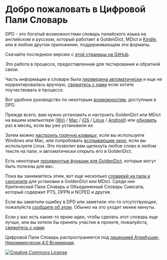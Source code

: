 # Добро пожаловать в Цифровой Пали Словарь

DPD - это богатый возможностями словарь палийского языка на английском и русском, который работает в GoldenDict, MDict и [Kindle](kindle.html), или в любом другом приложении, поддерживающем эти форматы.

Скачайте последнюю версию с [этой страницы на GitHub](https://github.com/digitalpalidictionary/rus-release/releases).

Это работа в процессе, предоставленная для тестирования и обратной связи.

Часть информации в словаре была [переведена автоматически](https://digitalpalidictionary.github.io/rus/features.html#%D0%9F%D0%B5%D1%80%D0%B5%D0%B2%D0%BE%D0%B4-%D0%BD%D0%B5%D0%B9%D1%80%D0%BE%D0%BD%D0%BD%D1%8B%D0%BC%D0%B8-%D1%81%D0%B5%D1%82%D1%8F%D0%BC%D0%B8) и еще не корректировалась вручную, [свяжитесь с нами](contact.html) если хотите поучаствовать в процессе.

Вот удобное руководство по некоторым [возможностям](features.html), доступным в DPD.

Прежде всего, вам нужно установить и настроить GoldenDict или MDict на вашем компьютере ([Win](install_win.html) / [Mac](install_mac.html) / [iOS](install_ios.html) / [Linux](install_linux.html) / [Android](install_android_dicttango.html)) или [обновить](update.html) раз в месяц, если вы уже установили их.

Затем можно [настроить горячую клавишу](setup_hotkey.html), если вы используете Windows или Mac, или попробовать [всплывающее окно](setup_scan_popup.html), если вы используете Linux. Это позволит вам щелкнуть любое слово в любом тексте на пали, и автоматически открыть его в GoldenDict.

Есть некоторые [продвинутые функции для GoldenDict](setup_advanced.html), которые могут быть полезны для вас.

Пока вы занимаетесь этим, вот еще несколько [словарей на пали и санскрите](other_dicts.md) для установки в GoldenDict или MDict. Среди них Критический Пали Словарь и Объединенный Словарь Симсапа, который содержит PTS, DPPN и NCPED и другие.

Если вы заметили ошибку в DPD или заметили что-то отсутствующее, пожалуйста [сообщите об этом](https://docs.google.com/forms/d/1iMD9sCSWFfJAFCFYuG9HRIyrr9KFRy0nAOVApM998wM/viewform?usp=pp_url&entry.1433863141=digitalpalidictionary.github.io). Обычно на это уходит менее минуты.

Если у вас есть какие-то яркие идеи, чтобы сделать этот словарь еще лучше, или вы хотели бы принять участие в проекте, пожалуйста, [свяжитесь с нами](contact.html).

Цифровой Пали Словарь распространяется под [лицензией Атрибуция-Некоммерчески 4.0 Всемирная](http://creativecommons.org/licenses/by-nc/4.0/deed.ru).

<a rel="license" href="http://creativecommons.org/licenses/by-nc/4.0/"><img alt="Creative Commons License" style="border-width:0" src="https://i.creativecommons.org/l/by-nc/4.0/88x31.png" /></a><br />